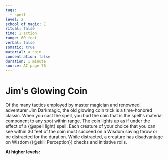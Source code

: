 ```yaml
---
tags:
  - spell
level: 2
school of magic: E
ritual: false
time: 1 action
range: 60 feet
verbal: false
somatic: true
material: a coin
concentration: false
duration: 1 minute
source: AI page 76
---
```

# Jim's Glowing Coin
Of the many tactics employed by master magician and renowned adventurer Jim Darkmagic, the old glowing coin trick is a time-honored classic. When you cast the spell, you hurl the coin that is the spell's material component to any spot within range. The coin lights up as if under the effect of a {@spell light} spell. Each creature of your choice that you can see within 30 feet of the coin must succeed on a Wisdom saving throw or be distracted for the duration. While distracted, a creature has disadvantage on Wisdom ({@skill Perception}) checks and initiative rolls.

**At higher levels:** 